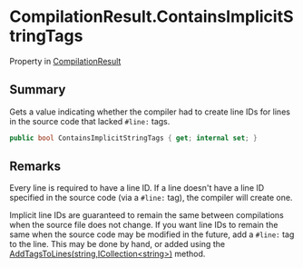# CompilationResult.ContainsImplicitStringTags

Property in [CompilationResult](/api/csharp/yarn.compiler.compilationresult.md)

## Summary


Gets a value indicating whether the compiler had to create line IDs
for lines in the source code that lacked  <code>#line:</code>  tags.


```csharp
public bool ContainsImplicitStringTags { get; internal set; }
```

## Remarks

<p>
Every line is required to have a line ID. If a line doesn't have a
line ID specified in the source code (via a <code>#line:</code> tag), the
compiler will create one.
</p> <p>
Implicit line IDs are guaranteed to remain the same between
compilations when the source file does not change. If you want line
IDs to remain the same when the source code may be modified in the
future, add a <code>#line:</code> tag to the line. This may be done by
hand, or added using the <a href="yarn.compiler.utility.addtagstolines.md">AddTagsToLines(string,ICollection&lt;string&gt;)</a> method.
</p>

